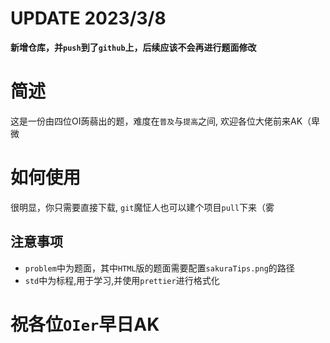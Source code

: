 # UPDATE 2023/3/8

**新增仓库，并`push`到了`github`上，后续应该不会再进行题面修改**

# 简述

这是一份由四位OI蒟蒻出的题，难度在`普及`与`提高`之间,
欢迎各位大佬前来AK（卑微

# 如何使用

很明显，你只需要直接下载,
`git`魔怔人也可以建个项目`pull`下来（雾

## 注意事项

* `problem`中为题面，其中`HTML`版的题面需要配置`sakuraTips.png`的路径
* `std`中为标程,用于学习,并使用`prettier`进行格式化

# 祝各位`OIer`早日AK